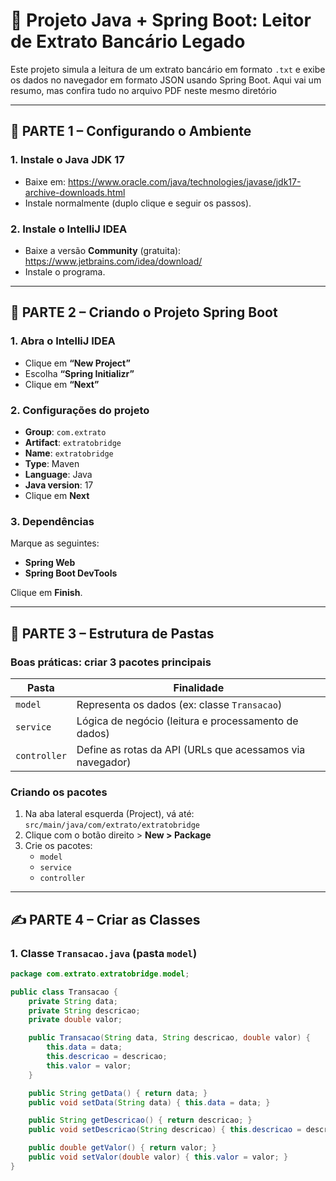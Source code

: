# 📘 Projeto Java + Spring Boot: Leitor de Extrato Bancário Legado

Este projeto simula a leitura de um extrato bancário em formato `.txt` e exibe os dados no navegador em formato JSON usando Spring Boot.
Aqui vai um resumo, mas confira tudo no arquivo PDF neste mesmo diretório

---

## 🧱 PARTE 1 – Configurando o Ambiente

### 1. Instale o Java JDK 17
- Baixe em: https://www.oracle.com/java/technologies/javase/jdk17-archive-downloads.html
- Instale normalmente (duplo clique e seguir os passos).

### 2. Instale o IntelliJ IDEA
- Baixe a versão **Community** (gratuita): https://www.jetbrains.com/idea/download/
- Instale o programa.

---

## 🧰 PARTE 2 – Criando o Projeto Spring Boot

### 1. Abra o IntelliJ IDEA
- Clique em **“New Project”**
- Escolha **“Spring Initializr”**
- Clique em **“Next”**

### 2. Configurações do projeto
- **Group**: `com.extrato`
- **Artifact**: `extratobridge`
- **Name**: `extratobridge`
- **Type**: Maven
- **Language**: Java
- **Java version**: 17
- Clique em **Next**

### 3. Dependências
Marque as seguintes:
- **Spring Web**
- **Spring Boot DevTools**

Clique em **Finish**.

---

## 📁 PARTE 3 – Estrutura de Pastas

### Boas práticas: criar 3 pacotes principais
| Pasta        | Finalidade                                               |
|--------------|-----------------------------------------------------------|
| `model`      | Representa os dados (ex: classe `Transacao`)             |
| `service`    | Lógica de negócio (leitura e processamento de dados)     |
| `controller` | Define as rotas da API (URLs que acessamos via navegador)|

### Criando os pacotes
1. Na aba lateral esquerda (Project), vá até:  
   `src/main/java/com/extrato/extratobridge`
2. Clique com o botão direito > **New > Package**
3. Crie os pacotes:  
   - `model`  
   - `service`  
   - `controller`

---

## ✍️ PARTE 4 – Criar as Classes

### 1. Classe `Transacao.java` (pasta `model`)

```java
package com.extrato.extratobridge.model;

public class Transacao {
    private String data;
    private String descricao;
    private double valor;

    public Transacao(String data, String descricao, double valor) {
        this.data = data;
        this.descricao = descricao;
        this.valor = valor;
    }

    public String getData() { return data; }
    public void setData(String data) { this.data = data; }

    public String getDescricao() { return descricao; }
    public void setDescricao(String descricao) { this.descricao = descricao; }

    public double getValor() { return valor; }
    public void setValor(double valor) { this.valor = valor; }
}
